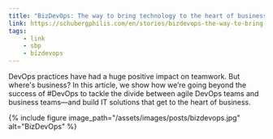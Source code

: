 ```yaml
---
title: "BizDevOps: The way to bring technology to the heart of business"
link: https://schubergphilis.com/en/stories/bizdevops-the-way-to-bring-technology-to-the-heart-of-business-and-build-bridges-along-the-way
tags: 
    - link
    - sbp
    - bizdevops
---
```


DevOps practices have had a huge positive impact on teamwork. But where's business? In this article, we show how we’re going beyond the success of #DevOps to tackle the divide between agile DevOps teams and business teams—and build IT solutions that get to the heart of business.

{% include figure image_path="/assets/images/posts/bizdevops.jpg" alt="BizDevOps" %}
